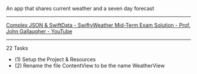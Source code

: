 An app that shares current weather and a seven day forecast

- - - -

[Complex JSON & SwiftData - SwiftyWeather Mid-Term Exam Solution - Prof. John Gallaugher - YouTube](https://youtu.be/xl17qvMtDcs?si=Ff4GdRbQrmc5DpAi)

- - - -
22 Tasks

* (1) Setup the Project & Resources
* (2) Rename the file ContentView to be the name WeatherView
